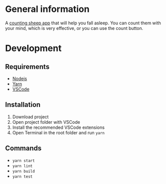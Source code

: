 # General information

A [counting sheep app](https://sheep-counting.com) that will help you fall asleep. 
You can count them with your mind, which is very effective, or you can use the count button.

# Development

## Requirements
- [Nodejs](https://nodejs.org/en/download)
- [Yarn](https://classic.yarnpkg.com/lang/en/docs/install)
- [VSCode](https://code.visualstudio.com/download)

## Installation
1. Download project
2. Open project folder with VSCode 
3. Install the recommended VSCode extensions
4. Open Terminal in the root folder and run `yarn`

## Commands
- `yarn start`
- `yarn lint`
- `yarn build`
- `yarn test`
